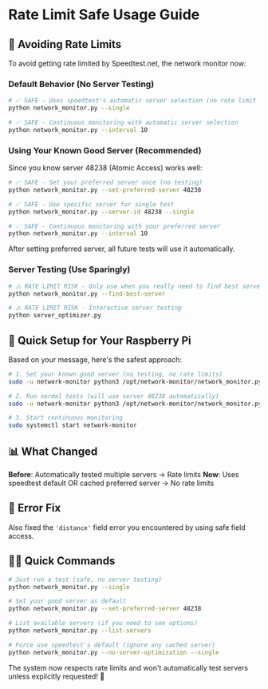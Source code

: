 # Rate Limit Safe Usage Guide

## 🚨 Avoiding Rate Limits

To avoid getting rate limited by Speedtest.net, the network monitor now:

### **Default Behavior (No Server Testing)**
```bash
# ✅ SAFE - Uses speedtest's automatic server selection (no rate limit risk)
python network_monitor.py --single

# ✅ SAFE - Continuous monitoring with automatic server selection
python network_monitor.py --interval 10
```

### **Using Your Known Good Server (Recommended)**
Since you know server 48238 (Atomic Access) works well:

```bash
# ✅ SAFE - Set your preferred server once (no testing)
python network_monitor.py --set-preferred-server 48238

# ✅ SAFE - Use specific server for single test
python network_monitor.py --server-id 48238 --single

# ✅ SAFE - Continuous monitoring with your preferred server
python network_monitor.py --interval 10
```

After setting preferred server, all future tests will use it automatically.

### **Server Testing (Use Sparingly)**
```bash
# ⚠️ RATE LIMIT RISK - Only use when you really need to find best server
python network_monitor.py --find-best-server

# ⚠️ RATE LIMIT RISK - Interactive server testing
python server_optimizer.py
```

## 🔧 Quick Setup for Your Raspberry Pi

Based on your message, here's the safest approach:

```bash
# 1. Set your known good server (no testing, no rate limits)
sudo -u network-monitor python3 /opt/network-monitor/network_monitor.py --set-preferred-server 48238

# 2. Run normal tests (will use server 48238 automatically)
sudo -u network-monitor python3 /opt/network-monitor/network_monitor.py --single

# 3. Start continuous monitoring
sudo systemctl start network-monitor
```

## 📊 What Changed

**Before**: Automatically tested multiple servers → Rate limits
**Now**: Uses speedtest default OR cached preferred server → No rate limits

## 🎯 Error Fix

Also fixed the `'distance'` field error you encountered by using safe field access.

## 🏃‍♂️ Quick Commands

```bash
# Just run a test (safe, no server testing)
python network_monitor.py --single

# Set your good server as default
python network_monitor.py --set-preferred-server 48238

# List available servers (if you need to see options)
python network_monitor.py --list-servers

# Force use speedtest's default (ignore any cached server)
python network_monitor.py --no-server-optimization --single
```

The system now respects rate limits and won't automatically test servers unless explicitly requested! 🚀